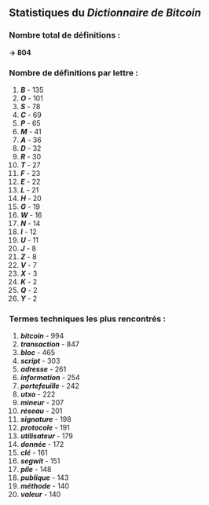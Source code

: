 ## Statistiques du *Dictionnaire de Bitcoin*

### Nombre total de définitions : 
**-> 804**

### Nombre de définitions par lettre :
1. ***B*** - 135
2. ***O*** - 101
3. ***S*** - 78
4. ***C*** - 69
5. ***P*** - 65
6. ***M*** - 41
7. ***A*** - 36
8. ***D*** - 32
9. ***R*** - 30
10. ***T*** - 27
11. ***F*** - 23
12. ***E*** - 22
13. ***L*** - 21
14. ***H*** - 20
15. ***G*** - 19
16. ***W*** - 16
17. ***N*** - 14
18. ***I*** - 12
19. ***U*** - 11
20. ***J*** - 8
21. ***Z*** - 8
22. ***V*** - 7
23. ***X*** - 3
24. ***K*** - 2
25. ***Q*** - 2
26. ***Y*** - 2

### Termes techniques les plus rencontrés :
1. ***bitcoin*** - 994
2. ***transaction*** - 847
3. ***bloc*** - 465
4. ***script*** - 303
5. ***adresse*** - 261
6. ***information*** - 254
7. ***portefeuille*** - 242
8. ***utxo*** - 222
9. ***mineur*** - 207
10. ***réseau*** - 201
11. ***signature*** - 198
12. ***protocole*** - 191
13. ***utilisateur*** - 179
14. ***donnée*** - 172
15. ***clé*** - 161
16. ***segwit*** - 151
17. ***pile*** - 148
18. ***publique*** - 143
19. ***méthode*** - 140
20. ***valeur*** - 140
